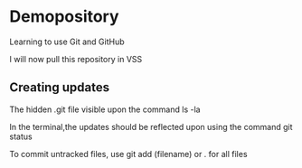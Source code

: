# Demopository

Learning to use Git and GitHub

I will now pull this repository in VSS

## Creating updates

The hidden .git file visible upon the command ls -la

In the terminal,the updates should be reflected upon using the command git status

To commit untracked files, use git add (filename) or . for all files